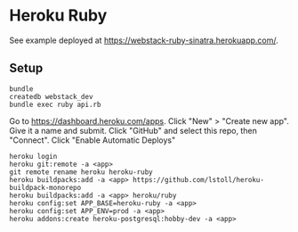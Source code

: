 # Heroku Ruby

See example deployed at
<https://webstack-ruby-sinatra.herokuapp.com/>.

## Setup

```
bundle
createdb webstack_dev
bundle exec ruby api.rb
```

Go to <https://dashboard.heroku.com/apps>.
Click "New" > "Create new app".
Give it a name and submit.
Click "GitHub" and select this repo, then "Connect".
Click "Enable Automatic Deploys"

```
heroku login
heroku git:remote -a <app>
git remote rename heroku heroku-ruby
heroku buildpacks:add -a <app> https://github.com/lstoll/heroku-buildpack-monorepo
heroku buildpacks:add -a <app> heroku/ruby
heroku config:set APP_BASE=heroku-ruby -a <app>
heroku config:set APP_ENV=prod -a <app>
heroku addons:create heroku-postgresql:hobby-dev -a <app>
```
